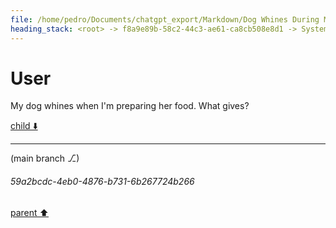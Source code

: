 ```yaml
---
file: /home/pedro/Documents/chatgpt_export/Markdown/Dog Whines During Meal prep.md
heading_stack: <root> -> f8a9e89b-58c2-44c3-ae61-ca8cb508e8d1 -> System -> 882793de-a7d7-4ec2-9c24-e27974f49f8d -> System -> aaa28ef5-747b-461e-aad6-8dbc6e13b2c4 -> User
---
```

# User

My dog whines when I'm preparing her food. What gives?

[child ⬇️](#59a2bcdc-4eb0-4876-b731-6b267724b266)

---

(main branch ⎇)
###### 59a2bcdc-4eb0-4876-b731-6b267724b266
[parent ⬆️](#aaa28ef5-747b-461e-aad6-8dbc6e13b2c4)
